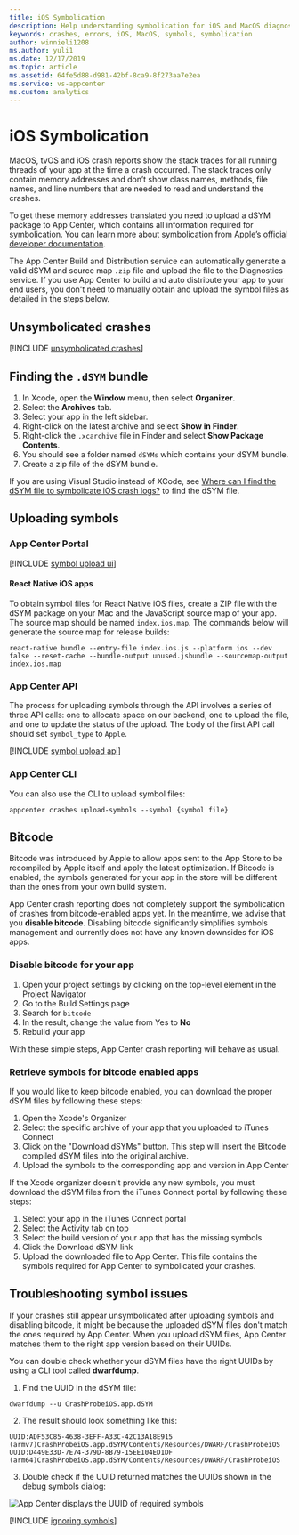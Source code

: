 ```yaml
---
title: iOS Symbolication
description: Help understanding symbolication for iOS and MacOS diagnostics in App Center
keywords: crashes, errors, iOS, MacOS, symbols, symbolication
author: winnieli1208
ms.author: yuli1
ms.date: 12/17/2019
ms.topic: article
ms.assetid: 64fe5d88-d981-42bf-8ca9-8f273aa7e2ea
ms.service: vs-appcenter
ms.custom: analytics
---
```


# iOS Symbolication

MacOS, tvOS and iOS crash reports show the stack traces for all running threads of your app at the time a crash occurred. The stack traces only contain memory addresses and don’t show class names, methods, file names, and line numbers that are needed to read and understand the crashes.

To get these memory addresses translated you need to upload a dSYM package to App Center, which contains all information required for symbolication. You can learn more about symbolication from Apple’s [official developer documentation](https://developer.apple.com/library/archive/technotes/tn2151/_index.html#//apple_ref/doc/uid/DTS40008184-CH1-SYMBOLICATION).

The App Center Build and Distribution service can automatically generate a valid dSYM and source map `.zip` file and upload the file to the Diagnostics service. If you use App Center to build and auto distribute your app to your end users, you don't need to manually obtain and upload the symbol files as detailed in the steps below.

## Unsymbolicated crashes
[!INCLUDE [unsymbolicated crashes](includes/unsymbolicated-crashes.md)]

## Finding the `.dSYM` bundle

1. In Xcode, open the **Window** menu, then select **Organizer**.
1. Select the **Archives** tab.
1. Select your app in the left sidebar.
1. Right-click on the latest archive and select **Show in Finder**.
1. Right-click the `.xcarchive` file in Finder and select **Show Package Contents**.
1. You should see a folder named `dSYMs` which contains your dSYM bundle.
1. Create a zip file of the dSYM bundle.

If you are using Visual Studio instead of XCode, see [Where can I find the dSYM file to symbolicate iOS crash logs?](https://docs.microsoft.com/xamarin/ios/troubleshooting/questions/symbolicate-ios-crash) to find the dSYM file.

## Uploading symbols

### App Center Portal

[!INCLUDE [symbol upload ui](includes/symbol-upload-ui.md)]

#### React Native iOS apps

To obtain symbol files for React Native iOS files, create a ZIP file with the dSYM package on your Mac and the JavaScript source map of your app. The source map should be named `index.ios.map`. The commands below will generate the source map for release builds:

```shell
react-native bundle --entry-file index.ios.js --platform ios --dev false --reset-cache --bundle-output unused.jsbundle --sourcemap-output index.ios.map
```

### App Center API

The process for uploading symbols through the API involves a series of three API calls: one to allocate space on our backend, one to upload the file, and one to update the status of the upload. The body of the first API call should set `symbol_type` to `Apple`.

[!INCLUDE [symbol upload api](includes/symbol-upload-api.md)]

### App Center CLI

You can also use the CLI to upload symbol files:

```shell
appcenter crashes upload-symbols --symbol {symbol file}
```

## Bitcode

Bitcode was introduced by Apple to allow apps sent to the App Store to be recompiled by Apple itself and apply the latest optimization. If Bitcode is enabled, the symbols generated for your app in the store will be different than the ones from your own build system.

App Center crash reporting does not completely support the symbolication of crashes from bitcode-enabled apps yet. In the meantime, we advise that you **disable bitcode**. Disabling bitcode significantly simplifies symbols management and currently does not have any known downsides for iOS apps.

### Disable bitcode for your app

1. Open your project settings by clicking on the top-level element in the Project Navigator
2. Go to the Build Settings page
3. Search for `bitcode`
4. In the result, change the value from Yes to **No**
5. Rebuild your app

With these simple steps, App Center crash reporting will behave as usual.


### Retrieve symbols for bitcode enabled apps

If you would like to keep bitcode enabled, you can download the proper dSYM files by following these steps:

1. Open the Xcode's Organizer
2. Select the specific archive of your app that you uploaded to iTunes Connect
3. Click on the "Download dSYMs" button. This step will insert the Bitcode compiled dSYM files into the original archive.
4. Upload the symbols to the corresponding app and version in App Center

If the Xcode organizer doesn't provide any new symbols, you must download the dSYM files from the iTunes Connect portal by following these steps:

1. Select your app in the iTunes Connect portal
2. Select the Activity tab on top
3. Select the build version of your app that has the missing symbols
4. Click the Download dSYM link
5. Upload the downloaded file to App Center. This file contains the symbols required for App Center to symbolicated your crashes.

## Troubleshooting symbol issues

If your crashes still appear unsymbolicated after uploading symbols and disabling bitcode, it might be because the uploaded dSYM files don't match the ones required by App Center. When you upload dSYM files, App Center matches them to the right app version based on their UUIDs.

You can double check whether your dSYM files have the right UUIDs by using a CLI tool called **dwarfdump**.

1. Find the UUID in the dSYM file:

  ```shell
  dwarfdump --u CrashProbeiOS.app.dSYM
  ```
2. The result should look something like this:

  ```text
  UUID:ADF53C85-4638-3EFF-A33C-42C13A18E915 (armv7)CrashProbeiOS.app.dSYM/Contents/Resources/DWARF/CrashProbeiOS
  UUID:D449E33D-7E74-379D-8B79-15EE104ED1DF (arm64)CrashProbeiOS.app.dSYM/Contents/Resources/DWARF/CrashProbeiOS
  ```

3. Double check if the UUID returned matches the UUIDs shown in the debug symbols dialog:

  ![App Center displays the UUID of required symbols](~/diagnostics/images/symbols-UUID.png)

[!INCLUDE [ignoring symbols](includes/ignoring-symbols.md)]

